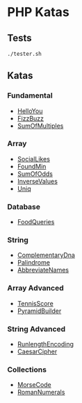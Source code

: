 # PHP Katas

## Tests

``` bash
./tester.sh
```

## Katas

### Fundamental

- [HelloYou](./src/HelloYou/HelloYou.php)
- [FizzBuzz](./src/FizzBuzz/FizzBuzz.php)
- [SumOfMultiples](./src/SumOfMultiples/SumOfMultiples.php)

### Array

- [SocialLikes](./src/SocialLikes/SocialLikes.php)
- [FoundMin](./src/FoundMin/FoundMin.php)
- [SumOfOdds](./src/SumOfOdds/SumOfOdds.php)
- [InverseValues](./src/InverseValues/InverseValues.php)
- [Uniq](./src/Uniq/Uniq.php)

### Database

- [FoodQueries](./src/FoodQueries/FoodQueries.php)

### String

- [ComplementaryDna](./src/ComplementaryDna/ComplementaryDna.php)
- [Palindrome](./src/Palindrome/Palindrome.php)
- [AbbreviateNames](./src/AbbreviateNames/AbbreviateNames.php)

### Array Advanced

- [TennisScore](./src/TennisScore/TennisScore.php)
- [PyramidBuilder](./src/PyramidBuilder/PyramidBuilder.php)

### String Advanced

- [RunlengthEncoding](./src/RunlengthEncoding/RunlengthEncoding.php)
- [CaesarCipher](./src/CaesarCipher/CaesarCipher.php)

### Collections

- [MorseCode](./src/MorseCode/MorseCode.php)
- [RomanNumerals](./src/RomanNumerals/RomanNumerals.php)
